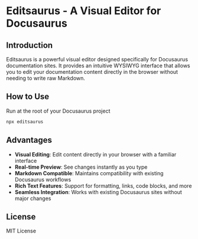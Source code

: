 # Editsaurus - A Visual Editor for Docusaurus

## Introduction

Editsaurus is a powerful visual editor designed specifically for Docusaurus documentation sites. It provides an intuitive WYSIWYG interface that allows you to edit your documentation content directly in the browser without needing to write raw Markdown.


## How to Use


Run at the root of your Docusaurus project
```bash
npx editsaurus
```

## Advantages

- **Visual Editing**: Edit content directly in your browser with a familiar interface
- **Real-time Preview**: See changes instantly as you type
- **Markdown Compatible**: Maintains compatibility with existing Docusaurus workflows
- **Rich Text Features**: Support for formatting, links, code blocks, and more
- **Seamless Integration**: Works with existing Docusaurus sites without major changes

## License

MIT License
